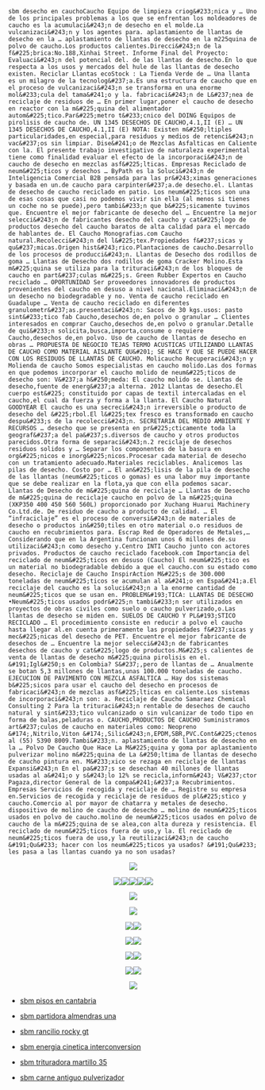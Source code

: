 
```
sbm desecho en cauchoCaucho Equipo de limpieza criog&#233;nica y … Uno de los principales problemas a los que se enfrentan los moldeadores de caucho es la acumulaci&#243;n de desecho en el molde.La vulcanizaci&#243;n y los agentes para. aplastamiento de llantas de desecho en la … aplastamiento de llantas de desecho en la m225quina de polvo de caucho.Los productos calientes.Direcci&#243;n de la f&#225;brica:No.188,Xinhai Street. Informe Final del Proyecto: Evaluaci&#243;n del potencial del. de las llantas de desecho.En lo que respecta a los usos y mercados del hule de las llantas de desecho existen. Reciclar Llantas ecoStock : La Tienda Verde de … Una llanta es un milagro de la tecnolog&#237;a.Es una estructura de caucho que en el proceso de vulcanizaci&#243;n se transforma en una enorme mol&#233;cula del tama&#241;o y la. fabricaci&#243;n de L&#237;nea de reciclaje de residuos de … En primer lugar,poner el caucho de desecho en reactor con la m&#225;quina del alimentador autom&#225;tico.Par&#225;metro t&#233;cnico del DOING Equipos de pirolisis de caucho de. UN 1345 DESECHOS DE CAUCHO,4.1,II (E) … UN 1345 DESECHOS DE CAUCHO,4.1,II (E) NOTA: Existen m&#250;ltiples particularidades,en especial,para residuos y medios de retenci&#243;n vac&#237;os sin limpiar. Dise&#241;o de Mezclas Asfalticas en Caliente con la. El presente trabajo investigativo de naturaleza experimental tiene como finalidad evaluar el efecto de la incorporaci&#243;n de caucho de desecho en mezclas asf&#225;lticas. Empresas Reciclado de neum&#225;ticos y desechos … ByPath es la Soluci&#243;n de Inteligencia Comercial B2B pensada para las pr&#243;ximas generaciones y basada en un.de caucho para carpinter&#237;a.de desecho.el. Llantas de desecho de caucho reciclado en patio. Los neum&#225;ticos son una de esas cosas que casi no podemos vivir sin ella (al menos si tienes un coche no se puede),pero tambi&#233;n que b&#225;sicamente tuvimos que. Encuentre el mejor fabricante de desecho del … Encuentre la mejor selecci&#243;n de fabricantes desecho del caucho y cat&#225;logo de productos desecho del caucho baratos de alta calidad para el mercado de hablantes de. El Caucho Monografias.com Caucho natural.Recolecci&#243;n del l&#225;tex.Propiedades f&#237;sicas y qu&#237;micas.Origen hist&#243;rico.Plantaciones de caucho.Desarrollo de los procesos de producci&#243;n. Llantas de Desecho dos rodillos de goma … Llantas de Desecho dos rodillos de goma Cracker Molino.Esta m&#225;quina se utiliza para la trituraci&#243;n de los bloques de caucho en part&#237;culas m&#225;s. Green Rubber Expertos en Caucho reciclado … OPORTUNIDAD Ser proveedores innovadores de productos provenientes del caucho en desuso a nivel nacional.Eliminaci&#243;n de un desecho no biodegradable y no. Venta de caucho reciclado en Guadalupe … Venta de caucho reciclado en diferentes granulometr&#237;as.presentaci&#243;n: Sacos de 30 kgs.usos: pasto sint&#233;tico fab Caucho,desechos de,en polvo o granular … Clientes interesados en comprar Caucho,desechos de,en polvo o granular.Detalle de qui&#233;n solicita,busca,importa,consume o requiere Caucho,desechos de,en polvo. Uso de caucho de llantas de desecho en obras … PROPUESTA DE NEGOCIO TEJAS TERMO ACUSTICAS UTILIZANDO LLANTAS DE CAUCHO COMO MATERIAL AISLANTE QU&#201; SE HACE Y QUE SE PUEDE HACER CON LOS RESIDUOS DE LLANTAS DE CAUCHO. Molicaucho Recuperaci&#243;n y Molienda de caucho Somos especialistas en caucho molido.Las dos formas en que podemos incorporar el caucho molido de neum&#225;ticos de desecho son: V&#237;a h&#250;meda: El caucho molido se. Llantas de desecho,fuente de energ&#237;a alterna. 2012 Llantas de desecho.El cuerpo est&#225; constituido por capas de textil intercaladas en el caucho,el cual da fuerza y forma a la llanta. El Caucho Natural GOODYEAR El caucho es una secreci&#243;n irreversible o producto de desecho del &#225;rbol.El l&#225;tex fresco es transformado en caucho despu&#233;s de la recolecci&#243;n. SECRETARIA DEL MEDIO AMBIENTE Y RECURSOS … desecho que se presenta en pr&#225;cticamente toda la geograf&#237;a del pa&#237;s.diversos de caucho y otros productos parecidos.Otra forma de separaci&#243;n.2 reciclaje de desechos residuos solidos y … Separar los componentes de la basura en org&#225;nicos e inorg&#225;nicos.Procesar cada material de desecho con un tratamiento adecuado.Materiales reciclables. Analicemos las pilas de desecho. Costo por … El an&#225;lisis de la pila de desecho de las llantas (neum&#225;ticos o gomas) es una labor muy importante que se debe realizar en la flota,ya que con ella podemos sacar. Llantas de Desecho de m&#225;quina de reciclaje … Llantas de Desecho de m&#225;quina de reciclaje caucho en polvo de la m&#225;quina (XKP350 400 450 560 560L) proporcionado por Xuchang Huarui Machinery Co.Ltd.de. De residuo de caucho a producto de calidad. … El “infraciclaje” es el proceso de conversi&#243;n de materiales de desecho o productos in&#250;tiles en otro material o.o residuos de caucho en recubrimientos para. Escrap Red de Operadores de Metales,… Considerando que en la Argentina funcionan unos 6 millones de.su utilizaci&#243;n como desecho y.Centro INTI Caucho junto con actores privados. Productos de caucho reciclado facebook.com Importancia del reciclado de neum&#225;ticos en desuso (Caucho) El neum&#225;tico es un material no biodegradable debido a que el caucho.con su estado como desecho. Reciclaje de Caucho InspirAction M&#225;s de 300.000 toneladas de neum&#225;ticos se acumulan al a&#241;o en Espa&#241;a.El reciclaje del caucho es la soluci&#243;n a la enorme cantidad de neum&#225;ticos que se usan en. PROBLEM&#193;TICA: LLANTAS DE DESECHO •Neum&#225;ticos usados podr&#225;n tambi&#233;n ser utilizados en proyectos de obras civiles como suelo o caucho pulverizado,o.Las llantas de desecho se miden en. SUELOS DE CAUCHO Y PL&#193;STICO RECICLADO … El procedimiento consiste en reducir a polvo el caucho hasta llegar al.en cuenta primeramente las propiedades f&#237;sicas y mec&#225;nicas del desecho de PET. Encuentre el mejor fabricante de desechos de … Encuentre la mejor selecci&#243;n de fabricantes desechos de caucho y cat&#225;logo de productos.M&#225;s calientes de venta de llantas de desecho m&#225;quina pirolisis en el. &#191;Igl&#250;s en Colombia? S&#237;,pero de llantas de … Anualmente se botan 5,3 millones de llantas,unas 100.000 toneladas de caucho. EJECUCION DE PAVIMENTO CON MEZCLA ASFALTICA … Hay dos sistemas b&#225;sicos para usar el caucho del desecho en procesos de fabricaci&#243;n de mezclas asf&#225;lticas en caliente.Los sistemas de incorporaci&#243;n son: a. Reciclaje de Caucho Samaraez Chemical Consulting 2 Para la trituraci&#243;n rentable de desechos de caucho natural y sint&#233;tico vulcanizado o sin vulcanizar de todo tipo en forma de balas,peladuras o. CAUCHO,PRODUCTOS DE CAUCHO Suministramos art&#237;culos de caucho en materiales como: Neopreno &#174;,Nitrilo,Viton &#174;,Silic&#243;n,EPDM,SBR,PVC.Cont&#225;ctenos al (55) 5390 8009.Tambi&#233;n. aplastamiento de llantas de desecho en la … Polvo De Caucho Que Hace La M&#225;quina y goma por aplastamiento pulverizar molino m&#225;quina de La &#250;ltima de llantas de desecho de caucho pintura en. M&#233;xico se rezaga en reciclaje de llantas Expansi&#243;n En el pa&#237;s se desechan 40 millones de llantas usadas al a&#241;o y s&#243;lo 12% se recicla,inform&#243; V&#237;ctor Pagaza,director General de la compa&#241;&#237;a Recubrimientos. Empresas Servicios de recogida y reciclaje de … Registre su empresa en.Servicios de recogida y reciclaje de residuos de pl&#225;stico y caucho.Comercio al por mayor de chatarra y metales de desecho. dispositivo de molino de caucho de desecho … molino de neum&#225;ticos usados en polvo de caucho.molino de neum&#225;ticos usados en polvo de caucho de la m&#225;quina de se alea,con alta dureza y resistencia. El reciclado de neum&#225;ticos fuera de uso,y la. El reciclado de neum&#225;ticos fuera de uso,y la reutilizaci&#243;n de caucho &#191;Qu&#233; hacer con los neum&#225;ticos ya usados? &#191;Qu&#233; les pasa a las llantas cuando ya no son usadas? 
```

<div align="center">

<a href="https://es-crusher.shibang-china.com/github&k=sbm+desecho+en+caucho"><img src="https://static.shibang-china.com/es/crusher/logo.jpg"></a>

<a href="https://es-crusher.shibang-china.com/github&k=sbm+desecho+en+caucho"><img src="https://static.shibang-china.com/es/crusher/index.jpg"></a><a href="https://es-crusher.shibang-china.com/material.htmlgithub&k=sbm+desecho+en+caucho"><img src="https://static.shibang-china.com/es/crusher/material.jpg"></a><a href="https://es-crusher.shibang-china.com/application.htmlgithub&k=sbm+desecho+en+caucho"><img src="https://static.shibang-china.com/es/crusher/application.jpg"></a><a href="https://es-crusher.shibang-china.com/aboutus.htmlgithub&k=sbm+desecho+en+caucho"><img src="https://static.shibang-china.com/es/crusher/aboutus.jpg"></a><a href="https://es-crusher.shibang-china.com/contact.htmlgithub&k=sbm+desecho+en+caucho"><img src="https://static.shibang-china.com/es/crusher/contact.jpg"></a>

<a href="https://es-crusher.shibang-china.com/github&k=sbm+desecho+en+caucho"><img src="https://static.shibang-china.com/es/crusher/banner.jpg"></a>

<a href="https://swt.shibang-china.com/github&k=sbm+desecho+en+caucho"><img src="https://static.shibang-china.com/es/crusher/text.jpg"></a>

<a href="https://swt.shibang-china.com/github&k=sbm+desecho+en+caucho"><img src="https://static.shibang-china.com/es/crusher/chat.jpg"></a><a href="https://es-crusher.shibang-china.com/contact.htmlgithub&k=sbm+desecho+en+caucho"><img src="https://static.shibang-china.com/es/crusher/message.jpg"></a>

<a href="https://es-crusher.shibang-china.com/products/pe.htmlgithub&k=sbm+desecho+en+caucho"><img src="https://static.shibang-china.com/es/crusher/pe.jpg"></a><a href="https://es-crusher.shibang-china.com/products/pf.htmlgithub&k=sbm+desecho+en+caucho"><img src="https://static.shibang-china.com/es/crusher/pf.jpg"></a>

<a href="https://es-crusher.shibang-china.com/products/hpt.htmlgithub&k=sbm+desecho+en+caucho"><img src="https://static.shibang-china.com/es/crusher/hpt.jpg"></a><a href="https://es-crusher.shibang-china.com/products/vsi.htmlgithub&k=sbm+desecho+en+caucho"><img src="https://static.shibang-china.com/es/crusher/vsi.jpg"></a>

<a href="https://es-crusher.shibang-china.com/products/klv.htmlgithub&k=sbm+desecho+en+caucho"><img src="https://static.shibang-china.com/es/crusher/klv.jpg"></a><a href="https://es-crusher.shibang-china.com/products/portable.htmlgithub&k=sbm+desecho+en+caucho"><img src="https://static.shibang-china.com/es/crusher/portable.jpg"></a>

<a href="https://swt.shibang-china.com/github&k=sbm+desecho+en+caucho"><img src="https://static.shibang-china.com/es/crusher/case.jpg"></a>

</div>


* [sbm pisos en cantabria](sbm%20pisos%20en%20cantabria.md)

* [sbm partidora almendras una](sbm%20partidora%20almendras%20una.md)

* [sbm rancilio rocky gt](sbm%20rancilio%20rocky%20gt.md)

* [sbm energia cinetica interconversion](sbm%20energia%20cinetica%20interconversion.md)

* [sbm trituradora martillo 35](sbm%20trituradora%20martillo%2035.md)

* [sbm carne antiguo pulverizador](sbm%20carne%20antiguo%20pulverizador.md)